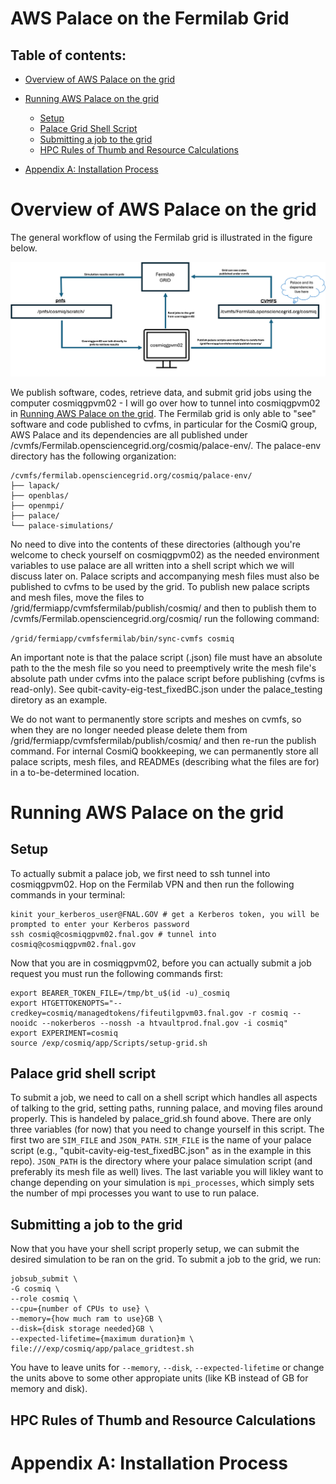 # AWS Palace on the Fermilab Grid

## Table of contents: 
- [Overview of AWS Palace on the grid](#overview-of-aws-palace-on-the-grid)
- [Running AWS Palace on the grid](#running-aws-palace-on-the-grid)
    - [Setup](#setup)
    - [Palace Grid Shell Script](#palace-grid-shell-script)
    - [Submitting a job to the grid](#submitting-a-job-to-the-grid)
    - [HPC Rules of Thumb and Resource Calculations](#hpc-rules-of-thumb-and-resource-calculations)

- [Appendix A: Installation Process](#appendix-a-installation-process)
  
# Overview of AWS Palace on the grid

The general workflow of using the Fermilab grid is illustrated in the figure below. 

![Logo](Figures/palace-grid-flowchart.jpg)

We publish software, codes, retrieve data, and submit grid jobs using the computer cosmiqgpvm02 - I will go over how to tunnel into cosmiqgpvm02 in [Running AWS Palace on the grid](#running-aws-palace-on-the-grid). The Fermilab grid is only able to "see" software and code published to cvfms, in particular for the CosmiQ group, AWS Palace and its dependencies are all published under /cvmfs/Fermilab.opensciencegrid.org/cosmiq/palace-env/. The palace-env directory has the following organization:

```
/cvmfs/fermilab.opensciencegrid.org/cosmiq/palace-env/
├── lapack/
├── openblas/
├── openmpi/
├── palace/
└── palace-simulations/
```

No need to dive into the contents of these directories (although you're welcome to check yourself on cosmiqgpvm02) as the needed environment variables to use palace are all written into a shell script which we will discuss later on. Palace scripts and accompanying mesh files must also be published to cvfms to be used by the grid. To publish new palace scripts and mesh files, move the files to /grid/fermiapp/cvmfsfermilab/publish/cosmiq/ and then to publish them to /cvmfs/Fermilab.opensciencegrid.org/cosmiq/ run the following command:

```/grid/fermiapp/cvmfsfermilab/bin/sync-cvmfs cosmiq```

An important note is that the palace script (.json) file must have an absolute path to the the mesh file so you need to preemptively write the mesh file's absolute path under cvfms into the palace script before publishing (cvfms is read-only). See qubit-cavity-eig-test_fixedBC.json under the palace_testing diretory as an example. 

We do not want to permanently store scripts and meshes on cvmfs, so when they are no longer needed please delete them from /grid/fermiapp/cvmfsfermilab/publish/cosmiq/ and then re-run the publish command. For internal CosmiQ bookkeeping, we can permanently store all palace scripts, mesh files, and READMEs (describing what the files are for) in a to-be-determined location. 

# Running AWS Palace on the grid
## Setup
To actually submit a palace job, we first need to ssh tunnel into cosmiqgpvm02. Hop on the Fermilab VPN and then run the following commands in your terminal:

```
kinit your_kerberos_user@FNAL.GOV # get a Kerberos token, you will be prompted to enter your Kerberos password
ssh cosmiq@cosmiqgpvm02.fnal.gov # tunnel into cosmiq@cosmiqgpvm02.fnal.gov
```

Now that you are in cosmiqgpvm02, before you can actually submit a job request you must run the following commands first:

```
export BEARER_TOKEN_FILE=/tmp/bt_u$(id -u)_cosmiq
export HTGETTOKENOPTS="--credkey=cosmiq/managedtokens/fifeutilgpvm03.fnal.gov -r cosmiq --nooidc --nokerberos --nossh -a htvaultprod.fnal.gov -i cosmiq"
export EXPERIMENT=cosmiq
source /exp/cosmiq/app/Scripts/setup-grid.sh
```

## Palace grid shell script
To submit a job, we need to call on a shell script which handles all aspects of talking to the grid, setting paths, running palace, and moving files around properly. This is handeled by palace_grid.sh found above. There are only three variables (for now) that you need to change yourself in this script. The first two are ```SIM_FILE``` and ```JSON_PATH```. ```SIM_FILE``` is the name of your palace script (e.g., "qubit-cavity-eig-test_fixedBC.json" as in the example in this repo). ```JSON_PATH``` is the directory where your palace simulation script (and preferably its mesh file as well) lives. The last variable you will likley want to change depending on your simulation is ```mpi_processes```, which simply sets the number of mpi processes you want to use to run palace. 

## Submitting a job to the grid

Now that you have your shell script properly setup, we can submit the desired simulation to be ran on the grid. To submit a job to the grid, we run:

```
jobsub_submit \
-G cosmiq \
--role cosmiq \
--cpu={number of CPUs to use} \
--memory={how much ram to use}GB \
--disk={disk storage needed}GB \
--expected-lifetime={maximum duration}m \
file:///exp/cosmiq/app/palace_gridtest.sh 
```
You have to leave units for ```--memory```, ```--disk```, ```--expected-lifetime``` or change the units above to some other appropiate units (like KB instead of GB for memory and disk). 

## HPC Rules of Thumb and Resource Calculations

# Appendix A: Installation Process 
